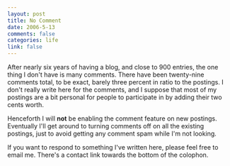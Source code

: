 ```yaml
--- 
layout: post
title: No Comment
date: 2006-5-13
comments: false
categories: life
link: false
---
```

After nearly six years of having a blog, and close to 900 entries, the one thing I don't have is many comments. There have been twenty-nine comments total, to be exact, barely three percent in ratio to the postings. I don't really write here for the comments, and I suppose that most of my postings are a bit personal for people to participate in by adding their two cents worth.

Henceforth I will <strong>not</strong> be enabling the comment feature on new postings. Eventually I'll get around to turning comments off on all the existing postings, just to avoid getting any comment spam while I'm not looking.

If you want to respond to something I've written here, please feel free to email me. There's a contact link towards the bottom of the colophon.
